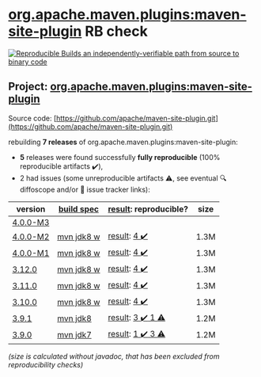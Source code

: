 [org.apache.maven.plugins:maven-site-plugin](https://search.maven.org/artifact/org.apache.maven.plugins/maven-site-plugin/) RB check
=======

[![Reproducible Builds](https://reproducible-builds.org/images/logos/rb.svg) an independently-verifiable path from source to binary code](https://reproducible-builds.org/)

## Project: [org.apache.maven.plugins:maven-site-plugin](https://search.maven.org/artifact/org.apache.maven.plugins/maven-site-plugin/)

Source code: [https://github.com/apache/maven-site-plugin.git](https://github.com/apache/maven-site-plugin.git)

rebuilding **7 releases** of org.apache.maven.plugins:maven-site-plugin:
- **5** releases were found successfully **fully reproducible** (100% reproducible artifacts :heavy_check_mark:),
- 2 had issues (some unreproducible artifacts :warning:, see eventual :mag: diffoscope and/or :memo: issue tracker links):

| version | [build spec](/BUILDSPEC.md) | [result](https://reproducible-builds.org/docs/jvm/): reproducible? | size |
| -- | --------- | ------ | -- |
| [4.0.0-M3](https://search.maven.org/artifact/org.apache.maven.plugins/maven-site-plugin/4.0.0-M3/pom) | | | |
| [4.0.0-M2](https://search.maven.org/artifact/org.apache.maven.plugins/maven-site-plugin/4.0.0-M2/pom) | [mvn jdk8 w](maven-site-plugin-4.0.0-M2.buildspec) | [result](maven-site-plugin-4.0.0-M2.buildinfo): [4 :heavy_check_mark: ](maven-site-plugin-4.0.0-M2.buildcompare) | 1.3M |
| [4.0.0-M1](https://search.maven.org/artifact/org.apache.maven.plugins/maven-site-plugin/4.0.0-M1/pom) | [mvn jdk8 w](maven-site-plugin-4.0.0-M1.buildspec) | [result](maven-site-plugin-4.0.0-M1.buildinfo): [4 :heavy_check_mark: ](maven-site-plugin-4.0.0-M1.buildcompare) | 1.3M |
| [3.12.0](https://search.maven.org/artifact/org.apache.maven.plugins/maven-site-plugin/3.12.0/pom) | [mvn jdk8 w](maven-site-plugin-3.12.0.buildspec) | [result](maven-site-plugin-3.12.0.buildinfo): [4 :heavy_check_mark: ](maven-site-plugin-3.12.0.buildcompare) | 1.3M |
| [3.11.0](https://search.maven.org/artifact/org.apache.maven.plugins/maven-site-plugin/3.11.0/pom) | [mvn jdk8 w](maven-site-plugin-3.11.0.buildspec) | [result](maven-site-plugin-3.11.0.buildinfo): [4 :heavy_check_mark: ](maven-site-plugin-3.11.0.buildcompare) | 1.3M |
| [3.10.0](https://search.maven.org/artifact/org.apache.maven.plugins/maven-site-plugin/3.10.0/pom) | [mvn jdk8 w](maven-site-plugin-3.10.0.buildspec) | [result](maven-site-plugin-3.10.0.buildinfo): [4 :heavy_check_mark: ](maven-site-plugin-3.10.0.buildcompare) | 1.3M |
| [3.9.1](https://search.maven.org/artifact/org.apache.maven.plugins/maven-site-plugin/3.9.1/pom) | [mvn jdk8](maven-site-plugin-3.9.1.buildspec) | [result](maven-site-plugin-3.9.1.buildinfo): [3 :heavy_check_mark:  1 :warning:](maven-site-plugin-3.9.1.buildcompare) | 1.2M |
| [3.9.0](https://search.maven.org/artifact/org.apache.maven.plugins/maven-site-plugin/3.9.0/pom) | [mvn jdk7](maven-site-plugin-3.9.0.buildspec) | [result](maven-site-plugin-3.9.0.buildinfo): [1 :heavy_check_mark:  3 :warning:](maven-site-plugin-3.9.0.buildcompare) | 1.2M |

<i>(size is calculated without javadoc, that has been excluded from reproducibility checks)</i>
